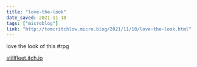 ```yaml
---
title: "love-the-look"
date_saved: 2021-11-18
tags: ["microblog"]
link: "http://tomcritchlow.micro.blog/2021/11/18/love-the-look.html"
---
```

love the look of this #rpg

[stillfleet.itch.io](https://stillfleet.itch.io/)
